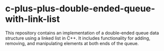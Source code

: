# c-plus-plus-double-ended-queue-with-link-list
This repository contains an implementation of a double-ended queue data structure using a linked list in C++. It includes functionality for adding, removing, and manipulating elements at both ends of the queue.
